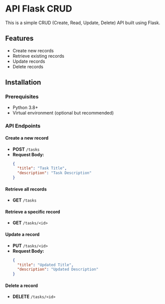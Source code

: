 # API Flask CRUD

This is a simple CRUD (Create, Read, Update, Delete) API built using Flask.

## Features
- Create new records
- Retrieve existing records
- Update records
- Delete records

## Installation

### Prerequisites
- Python 3.8+
- Virtual environment (optional but recommended)

### API Endpoints

#### Create a new record
- **POST** `/tasks`
- **Request Body:**
  ```json
  {
    "title": "Task Title",
    "description": "Task Description"
  }
  ```

#### Retrieve all records
- **GET** `/tasks`

#### Retrieve a specific record
- **GET** `/tasks/<id>`

#### Update a record
- **PUT** `/tasks/<id>`
- **Request Body:**
  ```json
  {
    "title": "Updated Title",
    "description": "Updated Description"
  }
  ```

#### Delete a record
- **DELETE** `/tasks/<id>`
